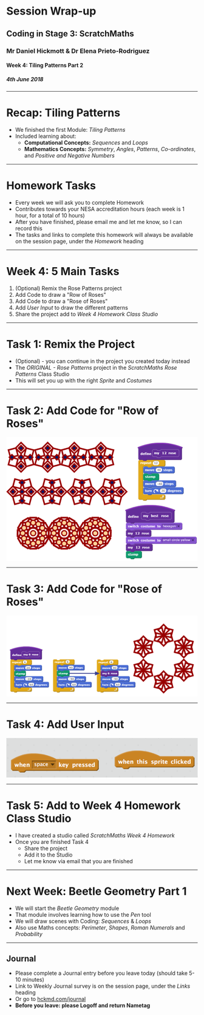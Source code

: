 # Session Wrap-up

## Coding in Stage 3: ScratchMaths

### Mr Daniel Hickmott & Dr Elena Prieto-Rodriguez

#### Week 4: Tiling Patterns Part 2

##### 4th June 2018

---

# Recap: Tiling Patterns

- We finished the first Module: *Tiling Patterns*
- Included learning about:
	- **Computational Concepts:** *Sequences* and *Loops*
	- **Mathematics Concepts:** *Symmetry*, *Angles*, *Patterns*, *Co-ordinates*, and *Positive and Negative Numbers*

---

# Homework Tasks

- Every week we will ask you to complete Homework
- Contributes towards your NESA accreditation hours (each week is 1 hour, for a total of 10 hours)
- After you have finished, please email me and let me know, so I can record this
- The tasks and links to complete this homework will always be available on the session page, under the *Homework* heading 	

---

# Week 4: 5 Main Tasks

1. (Optional) Remix the Rose Patterns project
2. Add Code to draw a "Row of Roses"
3. Add Code to draw a "Rose of Roses"
4. Add *User Input* to draw the different patterns
5. Share the project add to *Week 4 Homework Class Studio*

---

# Task 1: Remix the Project

- (Optional) - you can continue in the project you created today instead
- The *ORIGINAL - Rose Patterns* project in the *ScratchMaths Rose Patterns* Class Studio
- This will set you up with the right *Sprite* and *Costumes*

---

# Task 2: Add Code for "Row of Roses"

![inline](images/row_of_roses.png)

---

# Task 3: Add Code for "Rose of Roses"

![inline](images/rose_of_roses.png)

---

# Task 4: Add User Input

![inline](images/user_input.png)

---

# Task 5: Add to Week 4 Homework Class Studio

- I have created a studio called *ScratchMaths Week 4 Homework*
- Once you are finished Task 4
	- Share the project
	- Add it to the Studio
	- Let me know via email that you are finished

---

# Next Week: Beetle Geometry Part 1

- We will start the *Beetle Geometry* module
- That module involves learning how to use the *Pen* tool
- We will draw scenes with Coding: *Sequences* & *Loops*
- Also use Maths concepts: *Perimeter*, *Shapes*, *Roman Numerals* and *Probability*

---

## Journal

- Please complete a Journal entry before you leave today (should take 5-10 minutes)
- Link to Weekly Journal survey is on the session page, under the *Links* heading
- Or go to [hckmd.com/journal](hckmd.com/journal)
- **Before you leave: please Logoff and return Nametag**
